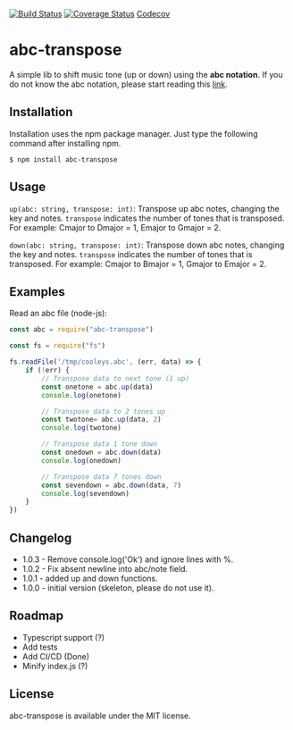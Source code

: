 [![Build Status](https://travis-ci.com/oriondevs/abc-transpose.svg?branch=master)](https://travis-ci.com/oriondevs/abc-transpose)
[![Coverage Status](https://coveralls.io/repos/github/oriondevs/abc-transpose/badge.svg?branch=master)](https://coveralls.io/github/oriondevs/abc-transpose?branch=master) [Codecov](https://codecov.io/gh/oriondevs/abc-transpose)
# abc-transpose

A simple lib to shift music tone (up or down) using the **abc notation**. If you do not know the abc notation, please start reading this [link](https://abcnotation.com/examples).

## Installation

Installation uses the npm package manager. Just type the following command after installing npm.

```$ npm install abc-transpose```


## Usage

`up(abc: string, transpose: int)`: Transpose up abc notes, changing the key and notes. `transpose` indicates the number of tones that is transposed. For example: Cmajor to Dmajor = 1, Emajor to Gmajor = 2.

`down(abc: string, transpose: int)`: Transpose down abc notes, changing the key and notes. `transpose` indicates the number of tones that is transposed. For example: Cmajor to Bmajor = 1, Gmajor to Emajor = 2.

## Examples

Read an abc file (node-js):
```js
const abc = require("abc-transpose")

const fs = require("fs")

fs.readFile('/tmp/cooleys.abc', (err, data) => {
    if (!err) {
        // Transpose data to next tone (1 up)
        const onetone = abc.up(data)
        console.log(onetone)

        // Transpose data to 2 tones up
        const twotone= abc.up(data, 2)
        console.log(twotone)

        // Transpose data 1 tone down
        const onedown = abc.down(data)
        console.log(onedown)

        // Transpose data 7 tones down
        const sevendown = abc.down(data, 7)
        console.log(sevendown)
    }
})
```
## Changelog

* 1.0.3 - Remove console.log('Ok') and ignore lines with %.
* 1.0.2 - Fix absent newline into abc/note field.
* 1.0.1 - added up and down functions.
* 1.0.0 - initial version (skeleton, please do not use it).

## Roadmap

* Typescript support (?)
* Add tests
* Add CI/CD (Done)
* Minify index.js (?)

## License

abc-transpose is available under the MIT license.

